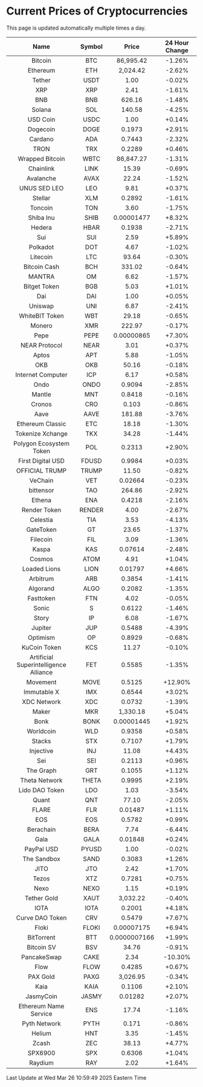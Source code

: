 # Current Prices of Cryptocurrencies
This page is updated automatically multiple times a day.

| Name | Symbol | Price | 24 Hour Change |
| :---: |:---:| :---: | :---: |
| Bitcoin | BTC | 86,995.42 | -1.26% |
| Ethereum | ETH | 2,024.42 | -2.62% |
| Tether | USDT | 1.00 | -0.02% |
| XRP | XRP | 2.41 | -1.61% |
| BNB | BNB | 626.16 | -1.48% |
| Solana | SOL | 140.58 | -4.25% |
| USD Coin | USDC | 1.00 | +0.14% |
| Dogecoin | DOGE | 0.1973 | +2.91% |
| Cardano | ADA | 0.7443 | -2.32% |
| TRON | TRX | 0.2289 | +0.46% |
| Wrapped Bitcoin | WBTC | 86,847.27 | -1.31% |
| Chainlink | LINK | 15.39 | -0.69% |
| Avalanche | AVAX | 22.24 | -1.52% |
| UNUS SED LEO | LEO | 9.81 | +0.37% |
| Stellar | XLM | 0.2892 | -1.61% |
| Toncoin | TON | 3.60 | -1.75% |
| Shiba Inu | SHIB | 0.00001477 | +8.32% |
| Hedera | HBAR | 0.1938 | -2.71% |
| Sui | SUI | 2.59 | +5.89% |
| Polkadot | DOT | 4.67 | -1.02% |
| Litecoin | LTC | 93.64 | -0.30% |
| Bitcoin Cash | BCH | 331.02 | -0.64% |
| MANTRA | OM | 6.62 | -1.57% |
| Bitget Token | BGB | 5.03 | +1.01% |
| Dai | DAI | 1.00 | +0.05% |
| Uniswap | UNI | 6.87 | -2.41% |
| WhiteBIT Token | WBT | 29.18 | -0.65% |
| Monero | XMR | 222.97 | -0.17% |
| Pepe | PEPE | 0.00000865 | +7.30% |
| NEAR Protocol | NEAR | 3.01 | +0.37% |
| Aptos | APT | 5.88 | -1.05% |
| OKB | OKB | 50.16 | -0.18% |
| Internet Computer | ICP | 6.17 | +0.58% |
| Ondo | ONDO | 0.9094 | -2.85% |
| Mantle | MNT | 0.8418 | -0.16% |
| Cronos | CRO | 0.103 | -0.86% |
| Aave | AAVE | 181.88 | -3.76% |
| Ethereum Classic | ETC | 18.18 | -1.30% |
| Tokenize Xchange | TKX | 34.28 | -1.44% |
| Polygon Ecosystem Token | POL | 0.2313 | +2.90% |
| First Digital USD | FDUSD | 0.9984 | +0.03% |
| OFFICIAL TRUMP | TRUMP | 11.50 | -0.82% |
| VeChain | VET | 0.02664 | -0.23% |
| bittensor | TAO | 264.86 | -2.92% |
| Ethena | ENA | 0.4218 | -2.16% |
| Render Token | RENDER | 4.00 | -2.67% |
| Celestia | TIA | 3.53 | -4.13% |
| GateToken | GT | 23.65 | -1.37% |
| Filecoin | FIL | 3.09 | -1.36% |
| Kaspa | KAS | 0.07614 | -2.48% |
| Cosmos | ATOM | 4.91 | +1.04% |
| Loaded Lions | LION | 0.01797 | +4.66% |
| Arbitrum | ARB | 0.3854 | -1.41% |
| Algorand | ALGO | 0.2082 | -1.35% |
| Fasttoken | FTN | 4.02 | -0.05% |
| Sonic | S | 0.6122 | -1.46% |
| Story | IP | 6.08 | -1.67% |
| Jupiter | JUP | 0.5488 | -4.39% |
| Optimism | OP | 0.8929 | -0.68% |
| KuCoin Token | KCS | 11.27 | -0.10% |
| Artificial Superintelligence Alliance | FET | 0.5585 | -1.35% |
| Movement | MOVE | 0.5125 | +12.90% |
| Immutable X | IMX | 0.6544 | +3.02% |
| XDC Network | XDC | 0.0732 | -1.39% |
| Maker | MKR | 1,330.18 | +5.04% |
| Bonk | BONK | 0.00001445 | +1.92% |
| Worldcoin | WLD | 0.9358 | +0.58% |
| Stacks | STX | 0.7107 | +1.79% |
| Injective | INJ | 11.08 | +4.43% |
| Sei | SEI | 0.2113 | +0.96% |
| The Graph | GRT | 0.1055 | +1.12% |
| Theta Network | THETA | 0.9995 | +2.19% |
| Lido DAO Token | LDO | 1.03 | -3.54% |
| Quant | QNT | 77.10 | -2.05% |
| FLARE | FLR | 0.01487 | +1.11% |
| EOS | EOS | 0.5782 | +0.99% |
| Berachain | BERA | 7.74 | -6.44% |
| Gala | GALA | 0.01848 | +0.24% |
| PayPal USD | PYUSD | 1.00 | -0.02% |
| The Sandbox | SAND | 0.3083 | +1.26% |
| JITO | JTO | 2.42 | +1.70% |
| Tezos | XTZ | 0.7281 | +0.75% |
| Nexo | NEXO | 1.15 | +0.19% |
| Tether Gold | XAUT | 3,032.22 | -0.40% |
| IOTA | IOTA | 0.2001 | +4.18% |
| Curve DAO Token | CRV | 0.5479 | +7.67% |
| Floki | FLOKI | 0.00007175 | +6.94% |
| BitTorrent | BTT | 0.0000007166 | +1.99% |
| Bitcoin SV | BSV | 34.76 | -0.91% |
| PancakeSwap | CAKE | 2.34 | -10.30% |
| Flow | FLOW | 0.4285 | +0.67% |
| PAX Gold | PAXG | 3,026.95 | -0.34% |
| Kaia | KAIA | 0.1106 | +2.10% |
| JasmyCoin | JASMY | 0.01282 | +2.07% |
| Ethereum Name Service | ENS | 17.74 | -1.16% |
| Pyth Network | PYTH | 0.171 | -0.86% |
| Helium | HNT | 3.35 | -1.45% |
| Zcash | ZEC | 38.13 | +4.77% |
| SPX6900 | SPX | 0.6306 | +1.04% |
| Raydium | RAY | 2.02 | +1.64% |

Last Update at Wed Mar 26 10:59:49 2025 Eastern Time